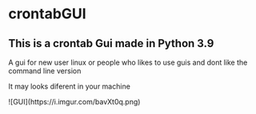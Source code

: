 # crontabGUI

## This is a crontab Gui made in Python 3.9

A gui for new user linux or people who likes to use guis and dont like the command line version

It may looks diferent in your machine
<div style="align:center;">
![GUI](https://i.imgur.com/bavXt0q.png)
<div>


